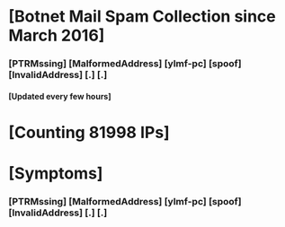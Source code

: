 # [Botnet Mail Spam Collection since March 2016]
### [PTRMssing] [MalformedAddress] [ylmf-pc] [spoof] [InvalidAddress] [.] [.]
#### [Updated every few hours]

# [Counting 81998 IPs]

# [Symptoms] 
###   [PTRMssing] [MalformedAddress] [ylmf-pc] [spoof] [InvalidAddress] [.] [.]
